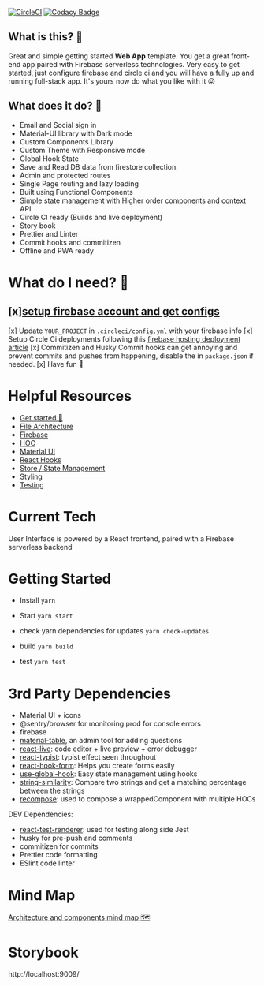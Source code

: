 [![CircleCI](https://circleci.com/gh/moskool/moskool-react-app.svg?style=svg&circle-token=25e17fbacf3e095631aba484af8169e19df89031)](https://moskool.com)
[![Codacy Badge](https://api.codacy.com/project/badge/Grade/0b57ecbebd9b431c8071e0e42fb89b7b)](https://www.codacy.com?utm_source=github.com&utm_medium=referral&utm_content=mo-sharif/MoSkool&utm_campaign=Badge_Grade)

## What is this? 🤩

Great and simple getting started **Web App** template. You get a great front-end app paired with Firebase serverless technologies. Very easy to get started, just configure firebase and circle ci and you will have a fully up and running full-stack app. It's yours now do what you like with it 😜

## What does it do? 🤔

- Email and Social sign in
- Material-UI library with Dark mode
- Custom Components Library
- Custom Theme with Responsive mode
- Global Hook State
- Save and Read DB data from firestore collection.
- Admin and protected routes
- Single Page routing and lazy loading
- Built using Functional Components
- Simple state management with Higher order components and context API
- Circle CI ready (Builds and live deployment)
- Story book
- Prettier and Linter
- Commit hooks and commitizen
- Offline and PWA ready

# What do I need? 🤘

## [x][setup firebase account and get configs](https://www.robinwieruch.de/complete-firebase-authentication-react-tutorial)

[x] Update `YOUR_PROJECT` in `.circleci/config.yml` with your firebase info
[x] Setup Circle Ci deployments following this [firebase hosting deployment article](https://circleci.com/blog/automatically-deploy-a-gatsby-site-to-firebase-hosting/)
[x] Commitizen and Husky Commit hooks can get annoying and prevent commits and pushes from happening, disable the in `package.json` if needed.
[x] Have fun 🤘

# Helpful Resources

- [Get started 🚀](docs/ONBOARDING.md)
- [File Architecture](docs/ARCHITECTURE.md)
- [Firebase](docs/FIREBASE.md)
- [HOC](docs/HOC.md)
- [Material UI](docs/MATERIAL.md)
- [React Hooks](docs/REACT_HOOKS.md)
- [Store / State Management](docs/STATE_MANAGEMENT.md)
- [Styling](docs/STYLING.md)
- [Testing](docs/TESTING.md)

# Current Tech

User Interface is powered by a React frontend, paired with a Firebase serverless backend

# Getting Started

- Install `yarn`
- Start `yarn start`

- check yarn dependencies for updates `yarn check-updates`
- build `yarn build`
- test `yarn test`

# 3rd Party Dependencies

- Material UI + icons
- @sentry/browser for monitoring prod for console errors
- firebase
- [material-table](https://material-table.com/#/), an admin tool for adding questions
- [react-live](https://github.com/FormidableLabs/react-live): code editor + live preview + error debugger
- [react-typist](https://github.com/jstejada/react-typist): typist effect seen throughout
- [react-hook-form](https://react-hook-form.com/get-started): Helps you create forms easily
- [use-global-hook](https://www.npmjs.com/package/use-global-hook): Easy state management using hooks
- [string-similarity](https://www.npmjs.com/package/string-similarity): Compare two strings and get a matching percentage between the strings
- [recompose](https://github.com/acdlite/recompose): used to compose a wrappedComponent with multiple HOCs

DEV Dependencies:

- [react-test-renderer](https://reactjs.org/docs/test-renderer.html): used for testing along side Jest
- husky for pre-push and comments
- commitizen for commits
- Prettier code formatting
- ESlint code linter

# Mind Map

[Architecture and components mind map 🗺](https://www.mindmeister.com/1454606428/pages-containers)

# Storybook

http://localhost:9009/
